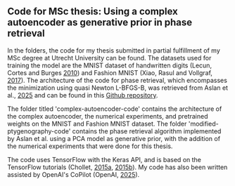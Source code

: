 ## Code for MSc thesis: Using a complex autoencoder as generative prior in phase retrieval

In the folders, the code for my thesis submitted in partial fulfillment of my MSc degree at Utrecht University can be found. 
The datasets used for training the model are the MNIST dataset of handwritten digits (Lecun, Cortes and Burges [2010](http://yann.lecun.com/exdb/mnist)) and Fashion MNIST (Xiao, Rasul and Vollgraf, [2017](https://arxiv.org/abs/1708.07747)).
The architecture of the code for phase retrieval, which encompasses the minimization using quasi Newton L-BFGS-B, was retrieved from Aslan et al., [2025](https://arxiv.org/pdf/2502.01338) and can be found in this [Github repository](https://github.com/TristanvanLeeuwen/PtyGenography). 

The folder titled 'complex-autoencoder-code' contains the architecture of the complex autoencoder, the numerical experiments, and pretrained weights on the MNIST and Fashion MNIST dataset. The folder 'modified-ptygenography-code' contains the phase retrieval algorithm implemented by Aslan et al. using a PCA model as generative prior, with the addition of the numerical experiments that were done for this thesis.

The code uses TensorFlow with the Keras API, and is based on the TensorFlow tutorials (Chollet, [2015a](https://www.tensorflow.org/guide/keras/writing_a_training_loop_from_scratch), [2015b](https://www.tensorflow.org/tutorials/generative/autoencoder)). My code has also been written assisted by OpenAI's CoPilot (OpenAI, [2025](chatgpt.com)).

